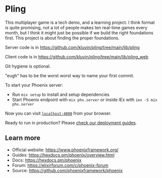 # Pling


This multiplayer game is a tech demo, and a learning project. I think format is quite promising, not a lot of people makes ten real-time games every month, but I think it might just be possible if we build the right foundations first. This project is about finding the proper foundations. 


Server code is in https://github.com/kluvin/pling/tree/main/lib/pling

Client code is in https://github.com/kluvin/pling/tree/main/lib/pling_web

Git hygiene is optional.

"eugh" has to be the worst worst way to name your first commit.


To start your Phoenix server:

  * Run `mix setup` to install and setup dependencies
  * Start Phoenix endpoint with `mix phx.server` or inside IEx with `iex -S mix phx.server`

Now you can visit [`localhost:4000`](http://localhost:4000) from your browser.

Ready to run in production? Please [check our deployment guides](https://hexdocs.pm/phoenix/deployment.html).

## Learn more

  * Official website: https://www.phoenixframework.org/
  * Guides: https://hexdocs.pm/phoenix/overview.html
  * Docs: https://hexdocs.pm/phoenix
  * Forum: https://elixirforum.com/c/phoenix-forum
  * Source: https://github.com/phoenixframework/phoenix
